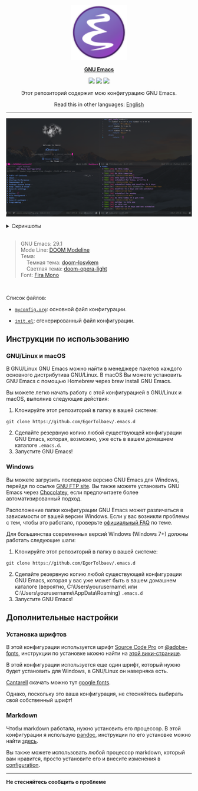 <p align="center"><img src="assets/emacs-logo.svg" width=150 height=150/></p>
<p align="center"><a href="https://www.gnu.org/software/emacs/"><b>GNU Emacs</b></a></p>
<p align="center">
	<a href="https://www.gnu.org/software/emacs/"><img src="https://img.shields.io/badge/GNU%20Emacs-27.1+-b48ead.svg?style=flat-square"/></a>
	<a href="https://orgmode.org/"><img src="https://img.shields.io/badge/org--mode-9.3+-489a9f.svg?style=flat-square"/></a>
	<a href="https://github.com/jwiegley/use-package"><img src="https://img.shields.io/badge/use--package-2.4.1-88c0d0.svg?style=flat-square"/></a>
</p>
<p align="center">Этот репозиторий содержит мою конфигурацию GNU Emacs.</p>
<p align="center">Read this in other languages: <a href="README.en.md">English</a></p>

---

<p align="center"><img src="assets/screenshots/emacs-preview.PNG"/></p>

<details>
  <summary>Скриншоты</summary>
  Dashboard
  <p align="center"><img src="assets/screenshots/dashboard.PNG"/></p>
  Org-mode
  <p align="center"><img src="assets/screenshots/org-mode.PNG"/></p>
  Dired
  <p align="center"><img src="assets/screenshots/dired.PNG"/></p>
  Treemacs
  <p align="center"><img src="assets/screenshots/treemacs.PNG"/></p>
</details>

<br/>

<blockquote>
	GNU Emacs: 29.1<br>
    Mode Line: <a href="https://github.com/seagle0128/doom-modeline">DOOM Modeline</a><br>
	Тема:<br>
    &nbsp;&nbsp;&nbsp;&nbsp;Темная тема: <a href="https://github.com/hlissner/emacs-doom-themes/blob/screenshots/doom-Iosvkem.png">doom-Iosvkem</a><br>
    &nbsp;&nbsp;&nbsp;&nbsp;Светлая тема: <a href="https://github.com/hlissner/emacs-doom-themes/blob/screenshots/doom-opera-light.png">doom-opera-light</a>
    <br>
    Font: <a href="https://fonts.google.com/specimen/Fira+Mono">Fira Mono</a>
</blockquote>

<br/>

Список файлов:

- [`myconfig.org`](https://github.com/EgorTolbaev/.emacs.d/blob/master/myconfig.org):
  основной файл конфигурации.

- [`init.el`](https://github.com/EgorTolbaev/.emacs.d/blob/master/init.el):
  сгенерированный файл конфигурации.

## Инструкции по использованию

### GNU/Linux и macOS

В GNU/Linux GNU Emacs можно найти в менеджере пакетов каждого основного дистрибутива GNU/Linux. В macOS Вы можете установить GNU Emacs с помощью Homebrew через brew install GNU Emacs.

Вы можете легко начать работу с этой конфигурацией в GNU/Linux и macOS, выполнив следующие действия:

1. Клонируйте этот репозиторий в папку в вашей системе:

```
git clone https://github.com/EgorTolbaev/.emacs.d
```

2. Сделайте резервную копию любой существующей конфигурации GNU Emacs, которая, возможно, уже есть в вашем домашнем каталоге `.emacs.d`.
3. Запустите GNU Emacs!

### Windows

Вы можете загрузить последнюю версию GNU Emacs для Windows, перейдя по ссылке [GNU FTP site](https://ftp.gnu.org/gnu/emacs/windows/). Вы также можете установить GNU Emacs через [Chocolatey](https://community.chocolatey.org/packages/Emacs), если предпочитаете более автоматизированный подход.

Расположение папки конфигурации GNU Emacs может различаться в зависимости от вашей версии Windows. Если у вас возникли проблемы с тем, чтобы это работало, проверьте [официальный FAQ](https://www.gnu.org/software/emacs/manual/html_node/efaq-w32/Location-of-init-file.html#Location-of-init-file) по теме.

Для большинства современных версий Windows (Windows 7+) должны работать следующие шаги:

1. Клонируйте этот репозиторий в папку в вашей системе:

```
git clone https://github.com/EgorTolbaev/.emacs.d
```

2. Сделайте резервную копию любой существующей конфигурации GNU Emacs, которая у вас уже может быть в вашем домашнем каталоге (вероятно, C:\Users\yourusername\ или C:\Users\yourusername\AppData\Roaming\) `.emacs.d`
3. Запустите GNU Emacs!

## Дополнительные настройки

### Установка шрифтов

В этой конфигурации используется шрифт [Source Code Pro](https://github.com/adobe-fonts/source-code-pro) от [@adobe-fonts](https://github.com/adobe-fonts), инструкции по установке можно найти на [этой вики-странице](https://github.com/adobe-fonts/source-code-pro/releases/tag/2.038R-ro%2F1.058R-it%2F1.018R-VAR ).

В этой конфигурации используется еще один шрифт, который нужно будет установить для Windows, в GNU/Linux он наверняка есть.

[Cantarell](https://github.com/GNOME/cantarell-fonts) скачать можно тут [google fonts](https://fonts.google.com/specimen/Cantarell).

Однако, поскольку это ваша конфигурация, не стесняйтесь выбирать свой собственный шрифт!

### Markdown

Чтобы markdown работала, нужно установить его процессор. В этой конфигурации я использую [pandoc](https://pandoc.org/), инструкции по его установке можно найти [здесь](https://pandoc.org/installing.html).

Вы также можете использовать любой процессор markdown, который вам нравится, просто установите его и внесите изменения в [configuration](https://github.com/EgorTolbaev/.emacs.d/blob/master/myconfig.org#markdown).

---

**Не стесняйтесь сообщить о проблеме**
